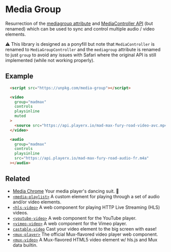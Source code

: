 # Media Group

Resurrection of the [mediagroup attribute](https://html.spec.whatwg.org/commit-snapshots/a4c46fc65e8ba138baeadf0bd1c2055b7bb43863/#attr-media-mediagroup) and [MediaController API](https://html.spec.whatwg.org/commit-snapshots/a4c46fc65e8ba138baeadf0bd1c2055b7bb43863/#synchronising-multiple-media-elements) (but renamed) which can be used to sync and control multiple audio / video elements.

⚠️ This library is designed as a ponyfill but note that `MediaController` is renamed to `MediaGroupController` and the `mediagroup` attribute is renamed to just `group` to avoid any issues with Safari where the original API is still implemented (while not working properly).

## Example

```html
  <script src="https://unpkg.com/media-group"></script>

  <video
    group="madmax"
    controls
    playsinline
    muted
  >
    <source src="https://api.playerx.io/mad-max-fury-road-video-avc.mp4" />
  </video>

  <audio
    group="madmax"
    controls
    playsinline
    src="https://api.playerx.io/mad-max-fury-road-audio-fr.m4a"
  ></audio>
```

## Related

- [Media Chrome](https://github.com/muxinc/media-chrome) Your media player's dancing suit. 🕺
- [`<media-playlist>`](https://github.com/muxinc/media-playlist) A custom element for playing through a set of audio and/or video elements.
- [`<hls-video>`](https://github.com/muxinc/hls-video-element) A web component for playing HTTP Live Streaming (HLS) videos.
- [`<youtube-video>`](https://github.com/muxinc/youtube-video-element) A web component for the YouTube player.
- [`<vimeo-video>`](https://github.com/luwes/vimeo-video-element) A web component for the Vimeo player.
- [`castable-video`](https://github.com/muxinc/castable-video) Cast your video element to the big screen with ease!
- [`<mux-player>`](https://github.com/muxinc/elements/tree/main/packages/mux-player) The official Mux-flavored video player web component.
- [`<mux-video>`](https://github.com/muxinc/elements/tree/main/packages/mux-video) A Mux-flavored HTML5 video element w/ hls.js and Mux data builtin.
